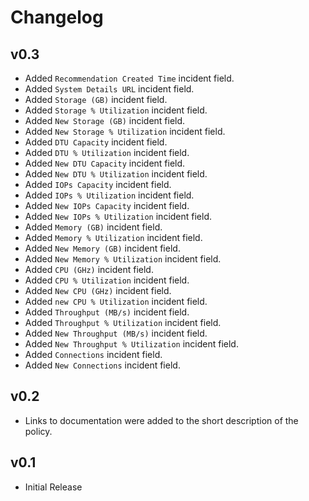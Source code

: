 # Changelog

## v0.3

- Added `Recommendation Created Time` incident field.
- Added `System Details URL` incident field.
- Added `Storage (GB)` incident field.
- Added `Storage % Utilization` incident field.
- Added `New Storage (GB)` incident field.
- Added `New Storage % Utilization` incident field.
- Added `DTU Capacity` incident field.
- Added `DTU % Utilization` incident field.
- Added `New DTU Capacity` incident field.
- Added `New DTU % Utilization` incident field.
- Added `IOPs Capacity` incident field.
- Added `IOPs % Utilization` incident field.
- Added `New IOPs Capacity` incident field.
- Added `New IOPs % Utilization` incident field.
- Added `Memory (GB)` incident field.
- Added `Memory % Utilization` incident field.
- Added `New Memory (GB)` incident field.
- Added `New Memory % Utilization` incident field.
- Added `CPU (GHz)` incident field.
- Added `CPU % Utilization` incident field.
- Added `New CPU (GHz)` incident field.
- Added `new CPU % Utilization` incident field.
- Added `Throughput (MB/s)` incident field.
- Added `Throughput % Utilization` incident field.
- Added `New Throughput (MB/s)` incident field.
- Added `New Throughput % Utilization` incident field.
- Added `Connections` incident field.
- Added `New Connections` incident field.

## v0.2

- Links to documentation were added to the short description of the policy.

## v0.1

- Initial Release
